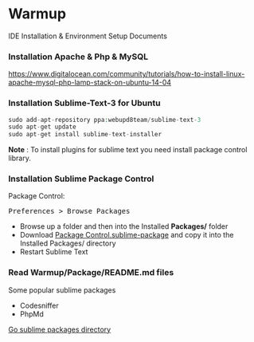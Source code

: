 
Warmup
======

IDE Installation &amp; Environment Setup Documents

### Installation Apache & Php & MySQL

<a href="https://www.digitalocean.com/community/tutorials/how-to-install-linux-apache-mysql-php-lamp-stack-on-ubuntu-14-04">https://www.digitalocean.com/community/tutorials/how-to-install-linux-apache-mysql-php-lamp-stack-on-ubuntu-14-04</a>

### Installation Sublime-Text-3 for Ubuntu

```php
sudo add-apt-repository ppa:webupd8team/sublime-text-3
sudo apt-get update
sudo apt-get install sublime-text-installer
```

**Note** : To install plugins for sublime text you need install package control library.

### Installation Sublime Package Control

Package Control:

<kbd>Preferences > Browse Packages</kbd>

* Browse up a folder and then into the Installed <b>Packages/</b> folder
* Download <a href="https://sublime.wbond.net/Package%20Control.sublime-package" target="_blank">Package Control.sublime-package</a> and copy it into the Installed Packages/ directory
* Restart Sublime Text


### Read Warmup/Package/README.md files

Some popular sublime packages

* Codesniffer
* PhpMd

<a href="https://sublime.wbond.net/" target="_blank">Go sublime packages directory</a>
